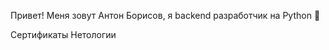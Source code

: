 Привет! Меня зовут Антон Борисов, я backend разработчик на Python 👋




Сертификаты Нетологии

<!--
**b0ris0vant0n/b0ris0vant0n** is a ✨ _special_ ✨ repository because its `README.md` (this file) appears on your GitHub profile.

Here are some ideas to get you started:

- 🔭 I’m currently working on ...
- 🌱 I’m currently learning ...
- 👯 I’m looking to collaborate on ...
- 🤔 I’m looking for help with ...
- 💬 Ask me about ...
- 📫 How to reach me: ...
- 😄 Pronouns: ...
- ⚡ Fun fact: ...
-->
